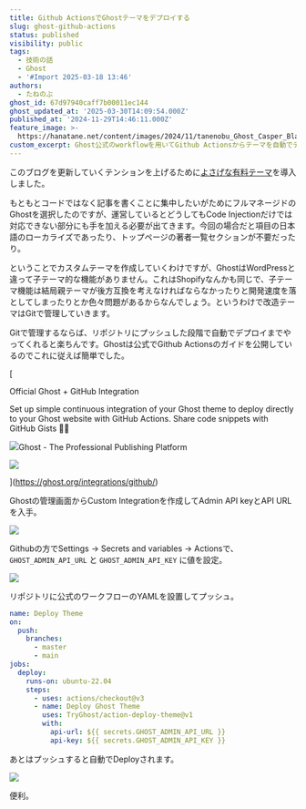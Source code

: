 ```yaml
---
title: Github ActionsでGhostテーマをデプロイする
slug: ghost-github-actions
status: published
visibility: public
tags:
  - 技術の話
  - Ghost
  - '#Import 2025-03-18 13:46'
authors:
  - たねのぶ
ghost_id: 67d97940caff7b00011ec144
ghost_updated_at: '2025-03-30T14:09:54.000Z'
published_at: '2024-11-29T14:46:11.000Z'
feature_image: >-
  https://hanatane.net/content/images/2024/11/tanenobu_Ghost_Casper_Black_Cat_Characters_that_are_cartoon-l_8ea990aa-aeb8-4348-b9cc-795066fb52b0_1.png
custom_excerpt: Ghost公式のworkflowを用いてGithub Actionsからテーマを自動でデプロイしていきます。
---
```

このブログを更新していくテンションを上げるために[よさげな有料テーマ](https://aspect.priority.vision/)を導入しました。

もともとコードではなく記事を書くことに集中したいがためにフルマネージドのGhostを選択したのですが、運営しているとどうしてもCode Injectionだけでは対応できない部分にも手を加える必要が出てきます。今回の場合だと項目の日本語のローカライズであったり、トップページの著者一覧セクションが不要だったり。

ということでカスタムテーマを作成していくわけですが、GhostはWordPressと違って子テーマ的な機能がありません。これはShopifyなんかも同じで、子テーマ機能は結局親テーマが後方互換を考えなければならなかったりと開発速度を落としてしまったりとか色々問題があるからなんでしょう。というわけで改造テーマはGitで管理していきます。

Gitで管理するならば、リポジトリにプッシュした段階で自動でデプロイまでやってくれると楽ちんです。Ghostは公式でGithub Actionsのガイドを公開しているのでこれに従えば簡単でした。

[

Official Ghost + GitHub Integration

Set up simple continuous integration of your Ghost theme to deploy directly to your Ghost website with GitHub Actions. Share code snippets with GitHub Gists 👨‍💻

![](https://hanatane.net/content/images/icon/favicon-3.ico)Ghost - The Professional Publishing Platform

![](https://hanatane.net/content/images/thumbnail/ghost-integrations.png)

](https://ghost.org/integrations/github/)

Ghostの管理画面からCustom Integrationを作成してAdmin API keyとAPI URLを入手。

![](https://hanatane.net/content/images/2024/11/image-3.png)

Githubの方でSettings → Secrets and variables → Actionsで、`GHOST_ADMIN_API_URL` と `GHOST_ADMIN_API_KEY` に値を設定。

![](https://hanatane.net/content/images/2024/11/image-5.png)

リポジトリに公式のワークフローのYAMLを設置してプッシュ。

```.github/workflows/deploy-theme.yml
name: Deploy Theme
on:
  push:
    branches:
      - master
      - main
jobs:
  deploy:
    runs-on: ubuntu-22.04
    steps:
      - uses: actions/checkout@v3
      - name: Deploy Ghost Theme
        uses: TryGhost/action-deploy-theme@v1
        with:
          api-url: ${{ secrets.GHOST_ADMIN_API_URL }}
          api-key: ${{ secrets.GHOST_ADMIN_API_KEY }}
```

あとはプッシュすると自動でDeployされます。

![](https://hanatane.net/content/images/2024/11/image-4.png)

便利。
